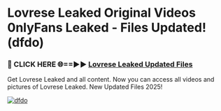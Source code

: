 # Lovrese Leaked Original Videos 0nlyFans Leaked - Files Updated! (dfdo)

<h3>🔴 CLICK HERE 🌐==►► <a href="https://tinyurl.com/2jnfzry5" rel="nofollow">Lovrese Leaked Updated Files</a></h3>

Get Lovrese Leaked and all content. Now you can access all videos and pictures of Lovrese Leaked. New Updated Files 2025!

[![dfdo](https://i.imgur.com/GyGTBgg.gif)](https://tinyurl.com/2jnfzry5)
